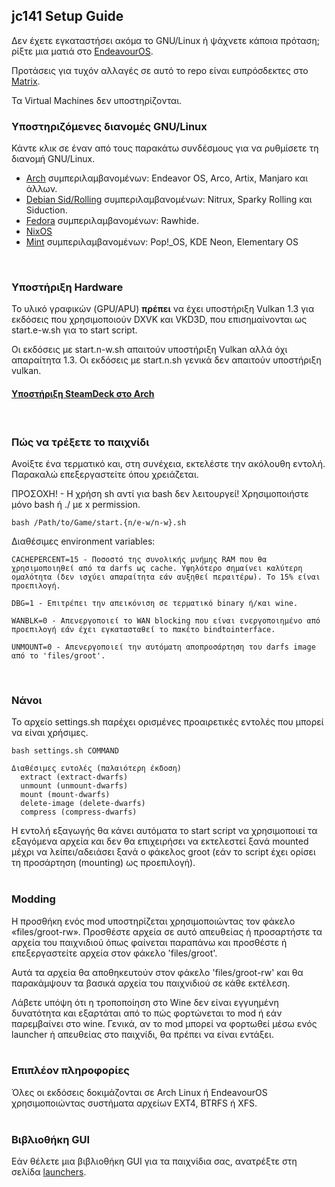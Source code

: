 ## jc141 Setup Guide

Δεν έχετε εγκαταστήσει ακόμα το GNU/Linux ή ψάχνετε κάποια πρόταση; ρίξτε μια ματιά στο [EndeavourOS](https://discovery.endeavouros.com/installation/create-install-media-usb-key/2021/03/).

Προτάσεις για τυχόν αλλαγές σε αυτό το repo είναι ευπρόσδεκτες στο [Matrix](https://matrix.to/#/%21aRyMmzPUzcUKRXpVtP%3Amatrix.org?via=catgirl.cloud&via=grin.hu&via=matrix.org).

Τα Virtual Machines δεν υποστηρίζονται.
<br>

### Υποστηριζόμενες διανομές GNU/Linux
Κάντε κλικ σε έναν από τους παρακάτω συνδέσμους για να ρυθμίσετε τη διανομή GNU/Linux.

* [Arch](arch.md) συμπεριλαμβανομένων: Endeavor OS, Arco, Artix, Manjaro και άλλων.
* [Debian Sid/Rolling](debian.md) συμπεριλαμβανομένων: Nitrux, Sparky Rolling και Siduction.
* [Fedora](fedora.md) συμπεριλαμβανομένων: Rawhide.
* [NixOS](nixos.md)
* [Mint](mint.md) συμπεριλαμβανομένων: Pop!_OS, KDE Neon, Elementary OS
<br>

### Υποστήριξη Hardware
Το υλικό γραφικών (GPU/APU) **πρέπει** να έχει υποστήριξη Vulkan 1.3 για εκδόσεις που χρησιμοποιούν DXVK και VKD3D, που επισημαίνονται ως start.e-w.sh για το start script.

Οι εκδόσεις με start.n-w.sh απαιτούν υποστήριξη Vulkan αλλά όχι απαραίτητα 1.3. Οι εκδόσεις με start.n.sh γενικά δεν απαιτούν υποστήριξη vulkan.

#### [Υποστήριξη SteamDeck στο Arch](steamdeck/arch.md)
<br>

### Πώς να τρέξετε το παιχνίδι
Ανοίξτε ένα τερματικό και, στη συνέχεια, εκτελέστε την ακόλουθη εντολή. Παρακαλώ επεξεργαστείτε όπου χρειάζεται.

ΠΡΟΣΟΧΗ! - Η χρήση sh αντί για bash δεν λειτουργεί! Χρησιμοποιήστε μόνο bash ή ./ με x permission.

```
bash /Path/to/Game/start.{n/e-w/n-w}.sh
```

Διαθέσιμες environment variables:
```
CACHEPERCENT=15 - Ποσοστό της συνολικής μνήμης RAM που θα χρησιμοποιηθεί από τα darfs ως cache. Υψηλότερο σημαίνει καλύτερη ομαλότητα (δεν ισχύει απαραίτητα εάν αυξηθεί περαιτέρω). Το 15% είναι προεπιλογή.

DBG=1 - Επιτρέπει την απεικόνιση σε τερματικό binary ή/και wine.

WANBLK=0 - Απενεργοποιεί το WAN blocking που είναι ενεργοποιημένο από προεπιλογή εάν έχει εγκατασταθεί το πακέτο bindtointerface.

UNMOUNT=0 - Απενεργοποιεί την αυτόματη αποπροσάρτηση του darfs image από το 'files/groot'.
```
<br>

### Νάνοι
Το αρχείο settings.sh παρέχει ορισμένες προαιρετικές εντολές που μπορεί να είναι χρήσιμες.

```
bash settings.sh COMMAND

Διαθέσιμες εντολές (παλαιότερη έκδοση)
  extract (extract-dwarfs)
  unmount (unmount-dwarfs)
  mount (mount-dwarfs)
  delete-image (delete-dwarfs)
  compress (compress-dwarfs)
```
Η εντολή εξαγωγής θα κάνει αυτόματα το start script να χρησιμοποιεί τα εξαγόμενα αρχεία και δεν θα επιχειρήσει να εκτελεστεί ξανά mounted μέχρι να λείπει/αδειάσει ξανά ο φάκελος groot (εάν το script έχει ορίσει τη προσάρτηση (mounting) ως προεπιλογή).
<br><br>

### Modding
Η προσθήκη ενός mod υποστηρίζεται χρησιμοποιώντας τον φάκελο «files/groot-rw». Προσθέστε αρχεία σε αυτό απευθείας ή προσαρτήστε τα αρχεία του παιχνιδιού όπως φαίνεται παραπάνω και προσθέστε ή επεξεργαστείτε αρχεία στον φάκελο 'files/groot'.

Αυτά τα αρχεία θα αποθηκευτούν στον φάκελο 'files/groot-rw' και θα παρακάμψουν τα βασικά αρχεία του παιχνιδιού σε κάθε εκτέλεση.

Λάβετε υπόψη ότι η τροποποίηση στο Wine δεν είναι εγγυημένη δυνατότητα και εξαρτάται από το πώς φορτώνεται το mod ή εάν παρεμβαίνει στο wine. Γενικά, αν το mod μπορεί να φορτωθεί μέσω ενός launcher ή απευθείας στο παιχνίδι, θα πρέπει να είναι εντάξει.
<br><br>

### Επιπλέον πληροφορίες
Όλες οι εκδόσεις δοκιμάζονται σε Arch Linux ή EndeavourOS χρησιμοποιώντας συστήματα αρχείων EXT4, BTRFS ή XFS.
<br><br>

### Βιβλιοθήκη GUI
Εάν θέλετε μια βιβλιοθήκη GUI για τα παιχνίδια σας, ανατρέξτε στη σελίδα [launchers](launchers.md).
